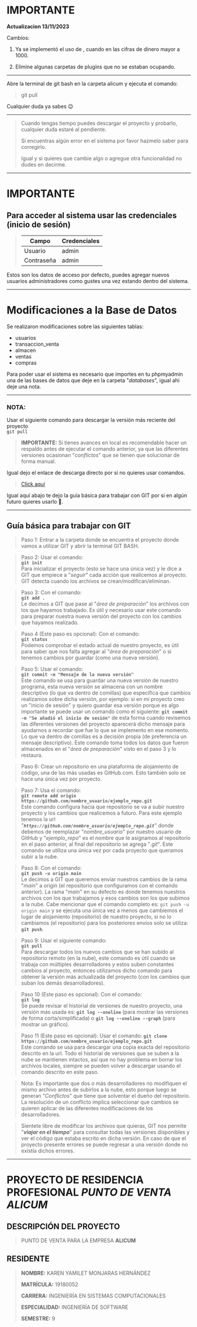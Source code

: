 # **IMPORTANTE**

**Actualizacion 13/11/2023**

Cambios:

1. Ya se implementó el uso de , cuando en las cifras de dinero mayor a 1000.

2. Elimine algunas carpetas de plugins que no se estaban ocupando.

---

Abre la terminal de git bash en la carpeta alicum y ejecuta el comando:
> git pull

Cualquier duda ya sabes 😉

---

> Cuando tengas tiempo puedes descargar el proyecto y probarlo, cualquier duda estaré al pendiente.
>
> Si encuentras algún error en el sistema por favor hazmelo saber para corregirlo. 
>
> Igual y si quieres que cambie algo o agregue otra funcionalidad no dudes en decirme.

---

# IMPORTANTE

## Para acceder al sistema usar las credenciales (inicio de sesión)

> | Campo       | Credenciales |
> |-------------|--------------|
> | Usuario     | admin        |
> | Contraseña  | admin        |

Estos son los datos de acceso por defecto, puedes agregar nuevos usuarios administradores como gustes una vez estando dentro del sistema.

---

# Modificaciones a la Base de Datos

Se realizaron modificaciones sobre las siguientes tablas:

- usuarios
- transaccion_venta
- almacen
- ventas
- compras

Para poder usar el sistema es necesario que importes en tu phpmyadmin una de las bases de datos que deje en la carpeta "_databases_", igual ahi deje una nota.

---

### NOTA:
Usar el siguiente comando para descargar la versión más reciente del proyecto   
`git pull`  
> **IMPORTANTE:** Si tienes avances en local es recomendable hacer un respaldo antes de ejecutar el comando anterior, ya que las diferentes versiones ocasionan "_conflictos_" que se tienen que solucionar de forma manual.


Igual dejo el enlace de descarga directo por si no quieres usar comandos.

>  [Click aquí](https://github.com/karen10monjaras/alicum/archive/refs/heads/main.zip "Alicum")

Igual aquí abajo te dejo la guía básica para trabajar con GIT por si en algún futuro quieres usarlo 🔽. 

---

## Guía básica para trabajar con GIT

> Paso 1: Entrar a la carpeta donde se encuentra el proyecto donde vamos a utilizar GIT y abrir la terminal GIT BASH.

> Paso 2: Usar el comando:  
**`git init`**  
Para inicializar el proyecto (esto se hace una única vez) y le dice a GIT que empiece a "_seguir_" cada acción que realicemos al proyecto. GIT detecta cuando los archivos se crean/modifican/eliminan. 

> Paso 3: Con el comando:  
**`git add .`**  
Le decimos a GIT que pase al "_área de preparación_" los archivos con los que hayamos trabajado. Es útil y necesario usar este comando para preparar nuestra nueva versión del proyecto con los cambios que hayamos realizado.

> Paso 4 (Este paso es opcional): Con el comando:  
**`git status`**  
Podemos comprobar el estado actual de nuestro proyecto, es útil para saber que nos falta agregar al "_área de preparación_" o si tenemos cambios por guardar (como una nueva versión).

> Paso 5: Usar el comando:  
**`git commit -m "Mensaje de la nueva versión"`**  
Este comando se usa para guardar una nueva versión de nuestro programa, esta nueva versión se almacena con un nombre descriptivo (lo que va dentro de comillas)
que especifica que cambios realizamos sobre dicha versión, por ejemplo: si en mi proyecto creo un "inicio de sesión" y quiero guardar esa versión porque es algo importante se puede usar un comando como el siguiente: **`git commit -m "Se añadió el inicio de sesión"`** de esta forma cuando revisemos las diferentes versiones del proyecto aparecerá dicho mensaje para ayudarnos a recordar que fue lo que se implemento en ese momento. Lo que va dentro de comillas es a decisión propia (de preferencia un mensaje descriptivo). Este comando toma todos los datos que fueron almacenados en el "_área de preparación_" visto en el paso 3 y lo restaura.

> Paso 6: Crear un repositorio en una plataforma de alojamiento de código, una de las más usadas es GitHub.com. Esto también solo se hace una única vez por proyecto.

> Paso 7: Usa el comando:   
**`git remote add origin https://github.com/nombre_usuario/ejemplo_repo.git`**  
Este comando configura hacia que repositorio se va a subir nuestro proyecto y los cambios que realicemos a futuro. Para este ejemplo tenemos la url "**_`https://github.com/nombre_usuario/ejemplo_repo.git`_**" donde debemos de reemplazar "_nombre_usuario_" por nuestro usuario de GitHub y "_ejemplo_repo_" es el nombre que le asignamos al repositorio en el paso anterior, al final del repositorio se agrega "_.git_". Este comando se utiliza una única vez por cada proyecto que queramos subir a la nube.

> Paso 8: Con el comando:  
**`git push -u origin main`**  
Le decimos a GIT que queremos enviar nuestros cambios de la rama "_main_" a origin (el repositorio que configuramos con el comando anterior). La rama "_main_" en su defecto es donde tenemos nuestros archivos con los que trabajamos y esos cambios son los que subimos a la nube. Cabe mencionar que el comando completo es: `git push -u origin main` y se ejecuta una única vez a menos que cambiemos el lugar de alojamiento (repositorio) de nuestro proyecto, si no lo cambiamos (el repositorio) para los posteriores envios solo se utiliza: **`git push`**.

> Paso 9: Usar el siguiente comando:  
**`git pull`**  
Para descargar todos los nuevos cambios que se han subido al repositorio remoto (en la nube), este comando es útil cuando se trabaja con múltiples desarrolladores y estos suben constantes cambios al proyecto, entonces utilizamos dicho comando para obtener la versión más actualizada del proyecto (con los cambios que suban los demás desarrolladores).

> Paso 10 (Este paso es opcional): Con el comando:  
**`git log`**  
Se puede revisar el historial de versiones de nuestro proyecto, una versión más usada es: **`git log --oneline`** (para mostrar las versiones de forma corta/simplificada) o **`git log --oneline --graph`** (para mostrar un gráfico).

> Paso 11 (Este paso es opcional): Usar el comando:
**`git clone https://github.com/nombre_usuario/ejemplo_repo.git`**  
Este comando se usa para descargar una copia exacta del repositorio descrito en la url. Todo el historial de versiones que se suben a la nube se mantienen intactos, así que no hay problema en borrar los archivos locales, siempre se pueden volver a descargar usando el comando descrito en este paso.

> Nota: Es importante que dos o más desarrolladores no modifiquen el mismo archivo antes de subirlos a la nube, esto porque luego se generan "_Conflictos_" que tiene que solventar el dueño del repositorio. La resolución de un conflicto implica seleccionar que cambios se quieren aplicar de las diferentes modificaciones de los desarrolladores.

> Sientete libre de modificar los archivos que quieras, GIT nos permite "**_viajar en el tiempo_**" para consultar todas las versiones disponibles y ver el código que estaba escrito en dicha versión. En caso de que el proyecto presente errores se puede regresar a una versión donde no existía dichos errores.

---

# PROYECTO DE RESIDENCIA PROFESIONAL _**PUNTO DE VENTA ALICUM**_

## DESCRIPCIÓN DEL PROYECTO
>
> PUNTO DE VENTA PARA LA EMPRESA **ALICUM**
>

## RESIDENTE
>
> **NOMBRE:** KAREN YAMILET MONJARAS HERNÁNDEZ
>
> **MATRÍCULA:** 19180052
>
> **CARRERA:** INGENIERÍA EN SISTEMAS COMPUTACIONALES
>
> **ESPECIALIDAD:** INGENIERÍA DE SOFTWARE
>
> **SEMESTRE:** 9
>